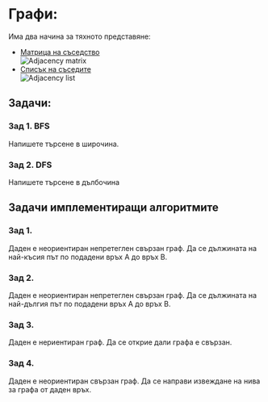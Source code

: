 # Графи:

Има два начина за тяхното представяне:
* [Матрица на съседство](https://en.m.wikipedia.org/wiki/Adjacency_matrix)\
  ![Adjacency matrix](https://media.geeksforgeeks.org/wp-content/uploads/adjacencymatrix.png)
* [Списък на съседите](https://www.geeksforgeeks.org/graph-and-its-representations/amp/)\
  ![Adjacency list](https://media.geeksforgeeks.org/wp-content/uploads/listadjacency.png)

## Задачи:
### Зад 1. BFS
Напишете търсене в широчина.
### Зад 2. DFS
Напишете търсене в дълбочина

## Задачи имплементиращи алгоритмите
### Зад 1.
Даден е неориентиран непретеглен свързан граф. Да се дължината на най-късия път по подадени връх А до връх B.
### Зад 2.
Даден е неориентиран непретеглен свързан граф. Да се дължината на най-дългия път по подадени връх А до връх B.
### Зад 3.
Даден е нериентиран граф. Да се открие дали графа е свързан.
### Зад 4.
Даден е неориентиран свързан граф. Да се направи извеждане на нива за графа от даден връх.